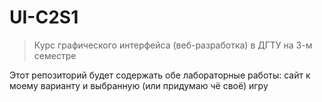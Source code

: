 # UI-C2S1
>Курс графического интерфейса (веб-разработка) в ДГТУ на 3-м семестре

Этот репозиторий будет содержать обе лабораторные работы: сайт к моему варианту и выбранную (или придумаю чё своё) игру
